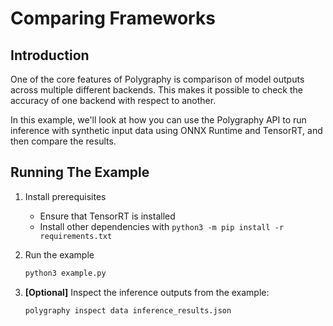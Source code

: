 # Comparing Frameworks


## Introduction

One of the core features of Polygraphy is comparison of model outputs across multiple
different backends. This makes it possible to check the accuracy of one backend with
respect to another.

In this example, we'll look at how you can use the Polygraphy API to run inference
with synthetic input data using ONNX Runtime and TensorRT, and then compare the results.


## Running The Example

1. Install prerequisites
    * Ensure that TensorRT is installed
    * Install other dependencies with `python3 -m pip install -r requirements.txt`

2. Run the example
    ```bash
    python3 example.py
    ```

3. **[Optional]** Inspect the inference outputs from the example:

    ```bash
    polygraphy inspect data inference_results.json
    ```
